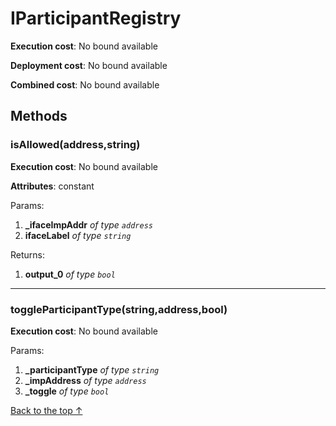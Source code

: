 # IParticipantRegistry


**Execution cost**: No bound available

**Deployment cost**: No bound available

**Combined cost**: No bound available




## Methods
### isAllowed(address,string)


**Execution cost**: No bound available

**Attributes**: constant


Params:

1. **_ifaceImpAddr** *of type `address`*
2. **ifaceLabel** *of type `string`*

Returns:


1. **output_0** *of type `bool`*

--- 
### toggleParticipantType(string,address,bool)


**Execution cost**: No bound available


Params:

1. **_participantType** *of type `string`*
2. **_impAddress** *of type `address`*
3. **_toggle** *of type `bool`*


[Back to the top ↑](#iparticipantregistry)
